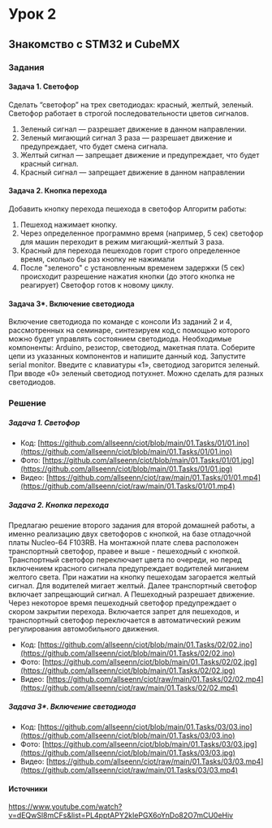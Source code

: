 # Урок 2

## Знакомство с STM32 и CubeMX

### Задания

#### Задача 1. Светофор

Сделать “светофор” на трех светодиодах: красный, желтый, зеленый.
Светофор работает в строгой последовательности цветов сигналов.

1. Зеленый сигнал — разрешает движение в данном направлении.
2. Зеленый мигающий сигнал 3 раза — разрешает движение и предупреждает, что будет смена сигнала.
3. Желтый сигнал — запрещает движение и предупреждает, что будет красный сигнал.
4. Красный сигнал — запрещает движение в данном направлении

#### Задача 2. Кнопка перехода

Добавить кнопку перехода пешехода в светофор
Алгоритм работы:

1. Пешеход нажимает кнопку.
2. Через определенное программно время (например, 5 сек) светофор для машин переходит в режим
мигающий-желтый 3 раза.
3. Красный для перехода пешеходов горит строго определенное время, сколько бы раз кнопку не
нажимали
4. После "зеленого" с установленным временем задержки (5 сек) происходит разрешение нажатия
кнопки (до этого кнопка не реагирует)
Светофор готов к новому циклу.

#### Задача 3*. Включение светодиода

Включение светодиода по команде с консоли
Из заданий 2 и 4, рассмотренных на семинаре, синтезируем код,с помощью которого можно будет управлять
состоянием светодиода.
Необходимые компоненты: Arduino, резистор, светодиод, макетная плата.
Соберите цепи из указанных компонентов и напишите данный код. Запустите serial monitor. Введите с
клавиатуры «1», светодиод загорится зеленый. При вводе «0» зеленый светодиод потухнет. Можно сделать
для разных светодиодов.

### Решение

##### Задача 1. Светофор

- Код: [https://github.com/allseenn/ciot/blob/main/01.Tasks/01/01.ino](https://github.com/allseenn/ciot/blob/main/01.Tasks/01/01.ino)
- Фото: [https://github.com/allseenn/ciot/blob/main/01.Tasks/01/01.jpg](https://github.com/allseenn/ciot/blob/main/01.Tasks/01/01.jpg)
- Видео: [https://github.com/allseenn/ciot/raw/main/01.Tasks/01/01.mp4](https://github.com/allseenn/ciot/raw/main/01.Tasks/01/01.mp4)

##### Задача 2. Кнопка перехода

Предлагаю решение второго задания для второй домашней работы, а именно реализацию двух светофоров с кнопкой, на базе отладочной платы Nucleo-64 F103RB. На монтажной плате слева расположен транспортный светофор, правее и выше - пешеходный с кнопкой. Транспортный светофор переключает цвета по очереди, но перед включением красного сигнала предупреждает водителей миганием желтого света.
При нажатии на кнопку пешеходам загорается желтый сигнал. Для водителей мигает желтый. Далее транспортный светофор включает запрещающий сигнал. А Пешеходный разрешает движение.
Через некоторое время пешеходный светофор предупреждает о скором закрытии перехода. Включается запрет для пешеходов, и транспортный светофор переключается в автоматический режим регулирования автомобильного движения.

- Код: [https://github.com/allseenn/ciot/blob/main/01.Tasks/02/02.ino](https://github.com/allseenn/ciot/blob/main/01.Tasks/02/02.ino)
- Фото: [https://github.com/allseenn/ciot/blob/main/01.Tasks/02/02.jpg](https://github.com/allseenn/ciot/blob/main/01.Tasks/02/02.jpg)
- Видео: [https://github.com/allseenn/ciot/raw/main/01.Tasks/02/02.mp4](https://github.com/allseenn/ciot/raw/main/01.Tasks/02/02.mp4)

##### Задача 3*. Включение светодиода

- Код: [https://github.com/allseenn/ciot/blob/main/01.Tasks/03/03.ino](https://github.com/allseenn/ciot/blob/main/01.Tasks/03/03.ino)
- Фото: [https://github.com/allseenn/ciot/blob/main/01.Tasks/03/03.jpg](https://github.com/allseenn/ciot/blob/main/01.Tasks/03/03.jpg)
- Видео: [https://github.com/allseenn/ciot/raw/main/01.Tasks/03/03.mp4](https://github.com/allseenn/ciot/raw/main/01.Tasks/03/03.mp4)


#### Источники

https://www.youtube.com/watch?v=dEQwSl8mCFs&list=PL4pptAPY2kIePGX6oYnDo82O7mCU0eHiv